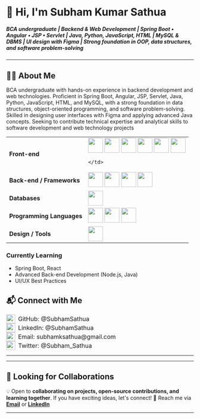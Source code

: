 # 👋 Hi, I'm Subham Kumar Sathua  
##### BCA undergraduate | Backend & Web Development | Spring Boot • Angular • JSP • Servlet | Java, Python, JavaScript, HTML | MySQL & DBMS | UI design with Figma | Strong foundation in OOP, data structures, and software problem-solving

---

## 👨‍💻 About Me  
BCA undergraduate with hands-on experience in backend development and web technologies. Proficient in Spring Boot, Angular, JSP, Servlet, Java, Python, JavaScript, HTML, and MySQL, with a strong foundation in data structures, object-oriented programming, and software problem-solving. Skilled in designing user interfaces with Figma and applying advanced Java concepts. Seeking to contribute technical expertise and analytical skills to software development and web technology projects 


<table>
  <tr>
    <td><strong>Front-end</strong></td>
    <td>
      <img src="https://cdn.jsdelivr.net/gh/devicons/devicon/icons/html5/html5-original.svg" width="40"/>
      <img src="https://cdn.jsdelivr.net/gh/devicons/devicon/icons/css3/css3-original.svg" width="40"/>
      <img src="https://cdn.jsdelivr.net/gh/devicons/devicon/icons/javascript/javascript-original.svg" width="40"/>
      <img src="https://cdn.jsdelivr.net/gh/devicons/devicon/icons/angularjs/angularjs-original.svg" width="40"/>
        <img src="https://cdn.jsdelivr.net/gh/devicons/devicon/icons/tailwindcss/tailwindcss-plain.svg" width="40"/>
        <img src="https://cdn.jsdelivr.net/gh/devicons/devicon/icons/react/react-original.svg" width="40"/>


    </td>
  </tr>
  <tr>
    <td><strong>Back-end / Frameworks</strong></td>
    <td>
      <img src="https://cdn.jsdelivr.net/gh/devicons/devicon/icons/spring/spring-original.svg" width="40"/>
        <img src="https://cdn.jsdelivr.net/gh/devicons/devicon/icons/spring/spring-original.svg" width="40"/>
      <img src="https://cdn.jsdelivr.net/gh/devicons/devicon/icons/nodejs/nodejs-original.svg" width="40"/>
      <!-- <img src="https://cdn.jsdelivr.net/gh/devicons/devicon/icons/express/express-original.svg" width="40"/> -->
      <img src="https://cdn.jsdelivr.net/gh/devicons/devicon/icons/java/java-original.svg" width="40"/>
    </td>
  </tr>
  <tr>
    <td><strong>Databases</strong></td>
    <td>
      <img src="https://cdn.jsdelivr.net/gh/devicons/devicon/icons/mysql/mysql-original.svg" width="40"/>
      <!-- <img src="https://cdn.jsdelivr.net/gh/devicons/devicon/icons/mongodb/mongodb-original.svg" width="40"/> -->
    </td>
  </tr>
  <tr>
    <td><strong>Programming Languages</strong></td>
    <td>
      <img src="https://cdn.jsdelivr.net/gh/devicons/devicon/icons/java/java-original.svg" width="40"/>
      <img src="https://cdn.jsdelivr.net/gh/devicons/devicon/icons/python/python-original.svg" width="40"/>
      <img src="https://cdn.jsdelivr.net/gh/devicons/devicon/icons/cplusplus/cplusplus-original.svg" width="40"/>
    </td>
  </tr>
  <tr>
    <td><strong>Design / Tools</strong></td>
    <td>
      <img src="https://cdn.jsdelivr.net/gh/devicons/devicon/icons/figma/figma-original.svg" width="40"/>
    </td>
  </tr>
</table>


### **Currently Learning**
- Spring Boot, React
- Advanced Back-end Development (Node.js, Java)
- UI/UX Best Practices



## 📬 Connect with Me

<a href="https://github.com/SubhamSathua" target="_blank" style="display: inline-flex; align-items: center; gap: 8px; font-size: 16px; text-decoration: none; color: inherit;">
    <img src="https://img.shields.io/badge/-181717?style=square&logo=github&logoColor=white" style="height: 24px;"> GitHub: @SubhamSathua
</a>  
<br>
<a href="https://in.linkedin.com/in/subhamsathua" target="_blank" style="display: inline-flex; align-items: center; gap: 8px; font-size: 16px; text-decoration: none; color: inherit;">
    <img src="https://upload.wikimedia.org/wikipedia/commons/c/ca/LinkedIn_logo_initials.png" style="height: 24px;"> LinkedIn: @SubhamSathua
</a>  
<br>
<a href="mailto:subhamksathua@gmail.com" target="_blank" style="display: inline-flex; align-items: center; gap: 8px; font-size: 16px; text-decoration: none; color: inherit;">
    <img src="https://img.shields.io/badge/-D14836?style=square&logo=gmail&logoColor=white" style="height: 24px;"> Email: subhamksathua@gmail.com
</a>  
<br>
<a href="https://x.com/Subham_Sathua" target="_blank" style="display: inline-flex; align-items: center; gap: 8px; font-size: 16px; text-decoration: none; color: inherit;">
    <img src="https://img.shields.io/badge/-000000?style=square&logo=x&logoColor=white" style="height: 24px;"> Twitter: @Subham_Sathua
</a>

---



<!-- ---

## 📊 GitHub Stats & Contributions

![GitHub Stats](https://github-readme-stats.vercel.app/api?username=SubhamSathua&show_icons=true&theme=dark)  
![GitHub Activity Graph](https://github-readme-activity-graph.vercel.app/graph?username=SubhamSathua&theme=react-dark)


![Top Langs](https://github-readme-stats.vercel.app/api/top-langs/?username=SubhamSathua&layout=compact&theme=tokyonight) -->



<!-- 
---

## 📌 Pinned Repositories
Add project repositories later
Example:
- [Project Name](https://github.com/yourusername/project-repo) - *Short description of what it does*  
-->


<!-- ---

## ✍️ Blog Posts & Articles
Add Medium, Dev.to, or other blog links later
Example:
- [Latest Blog Post](https://dev.to/yourusername/latest)

---

## 🏆 Certifications & Achievements
Add certificates & achievements later
 Example:
- 🎖 [HTML & CSS Certification](https://www.coursera.org/) - Coursera
 -->

---

## 💼 Looking for Collaborations
💡 Open to **collaborating on projects, open-source contributions, and learning together**. If you have exciting ideas, let's connect! 
📩 Reach me via **[Email](mailto:subhamksathua@gmail.com)** or **[LinkedIn](https://in.linkedin.com/in/subhamsathua)**  

---
